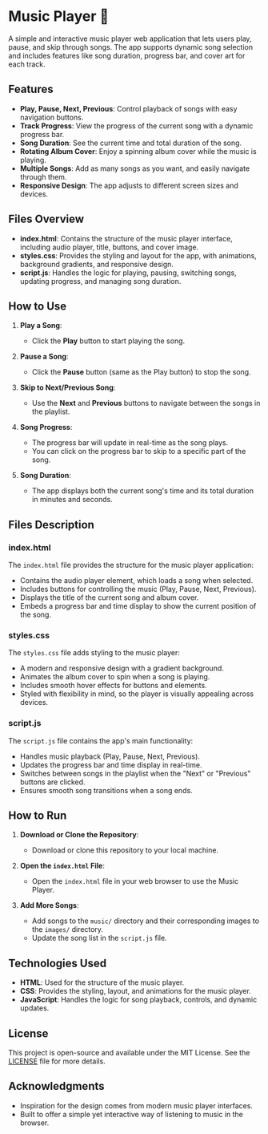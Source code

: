# Music Player 🎵

A simple and interactive music player web application that lets users play, pause, and skip through songs. The app supports dynamic song selection and includes features like song duration, progress bar, and cover art for each track.


## Features

- **Play, Pause, Next, Previous**: Control playback of songs with easy navigation buttons.
- **Track Progress**: View the progress of the current song with a dynamic progress bar.
- **Song Duration**: See the current time and total duration of the song.
- **Rotating Album Cover**: Enjoy a spinning album cover while the music is playing.
- **Multiple Songs**: Add as many songs as you want, and easily navigate through them.
- **Responsive Design**: The app adjusts to different screen sizes and devices.


## Files Overview

- **index.html**: Contains the structure of the music player interface, including audio player, title, buttons, and cover image.
- **styles.css**: Provides the styling and layout for the app, with animations, background gradients, and responsive design.
- **script.js**: Handles the logic for playing, pausing, switching songs, updating progress, and managing song duration.


## How to Use

1. **Play a Song**:
   - Click the **Play** button to start playing the song.
   
2. **Pause a Song**:
   - Click the **Pause** button (same as the Play button) to stop the song.
   
3. **Skip to Next/Previous Song**:
   - Use the **Next** and **Previous** buttons to navigate between the songs in the playlist.

4. **Song Progress**:
   - The progress bar will update in real-time as the song plays.
   - You can click on the progress bar to skip to a specific part of the song.

5. **Song Duration**:
   - The app displays both the current song's time and its total duration in minutes and seconds.


## Files Description

### index.html

The `index.html` file provides the structure for the music player application:
- Contains the audio player element, which loads a song when selected.
- Includes buttons for controlling the music (Play, Pause, Next, Previous).
- Displays the title of the current song and album cover.
- Embeds a progress bar and time display to show the current position of the song.

### styles.css

The `styles.css` file adds styling to the music player:
- A modern and responsive design with a gradient background.
- Animates the album cover to spin when a song is playing.
- Includes smooth hover effects for buttons and elements.
- Styled with flexibility in mind, so the player is visually appealing across devices.

### script.js

The `script.js` file contains the app's main functionality:
- Handles music playback (Play, Pause, Next, Previous).
- Updates the progress bar and time display in real-time.
- Switches between songs in the playlist when the "Next" or "Previous" buttons are clicked.
- Ensures smooth song transitions when a song ends.


## How to Run

1. **Download or Clone the Repository**:
   - Download or clone this repository to your local machine.

2. **Open the `index.html` File**:
   - Open the `index.html` file in your web browser to use the Music Player.

3. **Add More Songs**:
   - Add songs to the `music/` directory and their corresponding images to the `images/` directory.
   - Update the song list in the `script.js` file.


## Technologies Used

- **HTML**: Used for the structure of the music player.
- **CSS**: Provides the styling, layout, and animations for the music player.
- **JavaScript**: Handles the logic for song playback, controls, and dynamic updates.


## License

This project is open-source and available under the MIT License. See the [LICENSE](LICENSE) file for more details.


## Acknowledgments

- Inspiration for the design comes from modern music player interfaces.
- Built to offer a simple yet interactive way of listening to music in the browser.
